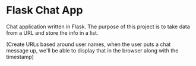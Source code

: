 # Flask Chat App

Chat application written in Flask. The purpose of this project is to take data from a URL and store the info in a list.

(Create URLs based around user names, when the user puts a chat message up, we'll be able to display that in the browser along with the timestamp)